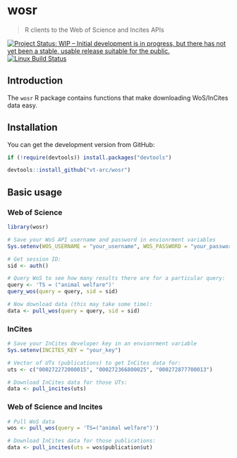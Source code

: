 wosr 
================

> R clients to the Web of Science and Incites APIs

[![Project Status: WIP – Initial development is in progress, but there has not yet been a stable, usable release suitable for the public.](http://www.repostatus.org/badges/latest/wip.svg)](http://www.repostatus.org/#wip)
[![Linux Build Status](https://travis-ci.org/vt-arc/wosr.svg?branch=master)](https://travis-ci.org/vt-arc/wosr)

Introduction
----------------

The `wosr` R package contains functions that make downloading WoS/InCites data easy.

Installation
------------

You can get the development version from GitHub:

``` r
if (!require(devtools)) install.packages("devtools")

devtools::install_github("vt-arc/wosr")
```

Basic usage
---------------

### Web of Science

``` r
library(wosr)

# Save your WoS API username and password in envionrment variables
Sys.setenv(WOS_USERNAME = "your_username", WOS_PASSWORD = "your_password")

# Get session ID:
sid <- auth()

# Query WoS to see how many results there are for a particular query:
query <- 'TS = ("animal welfare")'
query_wos(query = query, sid = sid)

# Now download data (this may take some time):
data <- pull_wos(query = query, sid = sid)
```

### InCites

``` r
# Save your InCites developer key in an envionrment variable
Sys.setenv(INCITES_KEY = "your_key")

# Vector of UTs (publications) to get InCites data for:
uts <- c("000272272000015", "000272366800025", "000272877700013")

# Download InCites data for those UTs:
data <- pull_incites(uts)
```

### Web of Science and Incites

``` r
# Pull WoS data
wos <- pull_wos(query = 'TS=("animal welfare")')

# Download InCites data for those publications:
data <- pull_incites(uts = wos$publication$ut)
```
